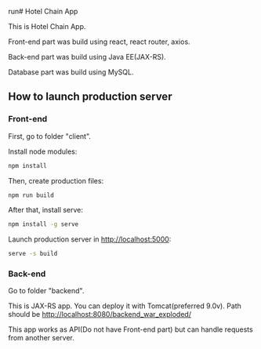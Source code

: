 run# Hotel Chain App

This is Hotel Chain App.

Front-end part was build using react, react router, axios.

Back-end part was build using Java EE(JAX-RS).

Database part was build using MySQL.

## How to launch production server

### Front-end

First, go to folder "client".

Install node modules:
```bash
npm install
```

Then, create production files:
```bash
npm run build
```

After that, install serve:
```bash
npm install -g serve
```

Launch production server in [http://localhost:5000](http://localhost:5000):
```bash
serve -s build
```

### Back-end
Go to folder "backend".

This is JAX-RS app. You can deploy it with Tomcat(preferred 9.0v). Path should be [http://localhost:8080/backend_war_exploded/](http://localhost:8080/backend_war_exploded/)

This app works as API(Do not have Front-end part) but can handle requests from another server.